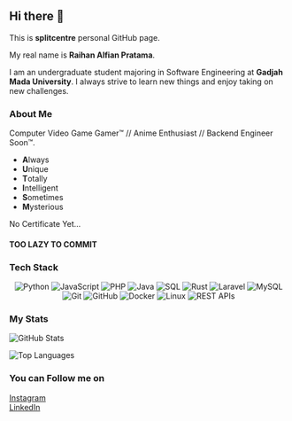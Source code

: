 ## Hi there 👋

This is **splitcentre** personal GitHub page.<br>

My real name is **Raihan Alfian Pratama**.

I am an undergraduate student majoring in Software Engineering at **Gadjah Mada University**. I always strive to learn new things and enjoy taking on new challenges.

### About Me
Computer Video Game Gamer™ // Anime Enthusiast // Backend Engineer Soon™.<br>

- **A**lways  
- **U**nique  
- **T**otally  
- **I**ntelligent  
- **S**ometimes  
- **M**ysterious

No Certificate Yet...

#### TOO LAZY TO COMMIT 

### Tech Stack

<p align="center">
  <img src="https://img.shields.io/badge/Python-3670A0?style=for-the-badge&logo=python&logoColor=white" alt="Python" />
  <img src="https://img.shields.io/badge/JavaScript-F7E03C?style=for-the-badge&logo=javascript&logoColor=black" alt="JavaScript" />
  <img src="https://img.shields.io/badge/PHP-777BB4?style=for-the-badge&logo=php&logoColor=white" alt="PHP" />
  <img src="https://img.shields.io/badge/Java-007396?style=for-the-badge&logo=java&logoColor=white" alt="Java" />
  <img src="https://img.shields.io/badge/SQL-003B57?style=for-the-badge&logo=sqlite&logoColor=white" alt="SQL" />
  <img src="https://img.shields.io/badge/Rust-000000?style=for-the-badge&logo=rust&logoColor=white" alt="Rust" />
  <img src="https://img.shields.io/badge/Laravel-EF7A4D?style=for-the-badge&logo=laravel&logoColor=white" alt="Laravel" />
  <img src="https://img.shields.io/badge/MySQL-4479A1?style=for-the-badge&logo=mysql&logoColor=white" alt="MySQL" />
  <img src="https://img.shields.io/badge/Git-F05032?style=for-the-badge&logo=git&logoColor=white" alt="Git" />
  <img src="https://img.shields.io/badge/GitHub-181717?style=for-the-badge&logo=github&logoColor=white" alt="GitHub" />
  <img src="https://img.shields.io/badge/Docker-2496ED?style=for-the-badge&logo=docker&logoColor=white" alt="Docker" />
  <img src="https://img.shields.io/badge/Linux-FCC624?style=for-the-badge&logo=linux&logoColor=black" alt="Linux" />
  <img src="https://img.shields.io/badge/REST%20APIs-00A8E1?style=for-the-badge&logo=rest&logoColor=white" alt="REST APIs" />
</p>

### My Stats

![GitHub Stats](https://github-readme-stats.vercel.app/api?username=splitcentre&show_icons=true&theme=radical)

![Top Languages](https://github-readme-stats.vercel.app/api/top-langs/?username=splitcentre&layout=compact&theme=radical)

### You can Follow me on
[Instagram](https://www.instagram.com/raihanap1856/)  
[LinkedIn](https://www.linkedin.com/in/raihan-pr4tam4/)
